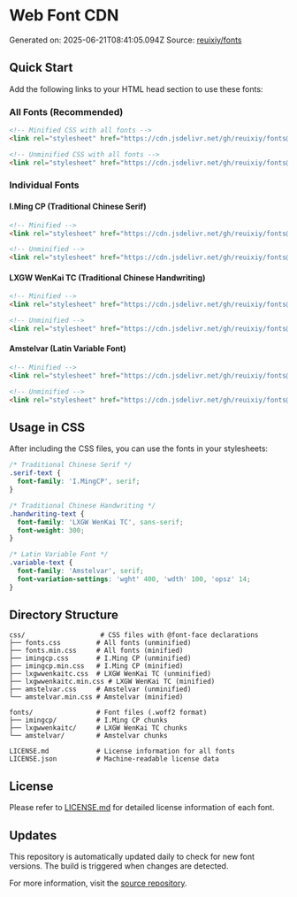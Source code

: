 # Web Font CDN

Generated on: 2025-06-21T08:41:05.094Z
Source: [reuixiy/fonts](https://github.com/reuixiy/fonts)

## Quick Start

Add the following links to your HTML head section to use these fonts:

### All Fonts (Recommended)
```html
<!-- Minified CSS with all fonts -->
<link rel="stylesheet" href="https://cdn.jsdelivr.net/gh/reuixiy/fonts@build/css/fonts.min.css">

<!-- Unminified CSS with all fonts -->
<link rel="stylesheet" href="https://cdn.jsdelivr.net/gh/reuixiy/fonts@build/css/fonts.css">
```

### Individual Fonts

#### I.Ming CP (Traditional Chinese Serif)
```html
<!-- Minified -->
<link rel="stylesheet" href="https://cdn.jsdelivr.net/gh/reuixiy/fonts@build/css/imingcp.min.css">

<!-- Unminified -->
<link rel="stylesheet" href="https://cdn.jsdelivr.net/gh/reuixiy/fonts@build/css/imingcp.css">
```

#### LXGW WenKai TC (Traditional Chinese Handwriting)
```html
<!-- Minified -->
<link rel="stylesheet" href="https://cdn.jsdelivr.net/gh/reuixiy/fonts@build/css/lxgwwenkaitc.min.css">

<!-- Unminified -->
<link rel="stylesheet" href="https://cdn.jsdelivr.net/gh/reuixiy/fonts@build/css/lxgwwenkaitc.css">
```

#### Amstelvar (Latin Variable Font)
```html
<!-- Minified -->
<link rel="stylesheet" href="https://cdn.jsdelivr.net/gh/reuixiy/fonts@build/css/amstelvar.min.css">

<!-- Unminified -->
<link rel="stylesheet" href="https://cdn.jsdelivr.net/gh/reuixiy/fonts@build/css/amstelvar.css">
```

## Usage in CSS

After including the CSS files, you can use the fonts in your stylesheets:

```css
/* Traditional Chinese Serif */
.serif-text {
  font-family: 'I.MingCP', serif;
}

/* Traditional Chinese Handwriting */
.handwriting-text {
  font-family: 'LXGW WenKai TC', sans-serif;
  font-weight: 300;
}

/* Latin Variable Font */
.variable-text {
  font-family: 'Amstelvar', serif;
  font-variation-settings: 'wght' 400, 'wdth' 100, 'opsz' 14;
}
```

## Directory Structure

```
css/                   # CSS files with @font-face declarations
├── fonts.css         # All fonts (unminified)
├── fonts.min.css     # All fonts (minified)
├── imingcp.css       # I.Ming CP (unminified)
├── imingcp.min.css   # I.Ming CP (minified)
├── lxgwwenkaitc.css  # LXGW WenKai TC (unminified)
├── lxgwwenkaitc.min.css # LXGW WenKai TC (minified)
├── amstelvar.css     # Amstelvar (unminified)
└── amstelvar.min.css # Amstelvar (minified)

fonts/                # Font files (.woff2 format)
├── imingcp/          # I.Ming CP chunks
├── lxgwwenkaitc/     # LXGW WenKai TC chunks
└── amstelvar/        # Amstelvar chunks

LICENSE.md            # License information for all fonts
LICENSE.json          # Machine-readable license data
```

## License

Please refer to [LICENSE.md](./LICENSE.md) for detailed license information of each font.

## Updates

This repository is automatically updated daily to check for new font versions. The build is triggered when changes are detected.

For more information, visit the [source repository](https://github.com/reuixiy/fonts).
